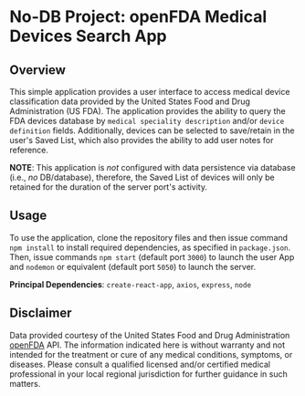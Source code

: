 # No-DB Project: openFDA Medical Devices Search App

## Overview

This simple application provides a user interface to access medical device classification data provided by the United States Food and Drug Administration (US FDA). The application provides the ability to query the FDA devices database by `medical speciality description` and/or `device definition` fields. Additionally, devices can be selected to save/retain in the user's Saved List, which also provides the ability to add user notes for reference.

**NOTE**: This application is *not* configured with data persistence via database (i.e., *no* DB/database), therefore, the Saved List of devices will only be retained for the duration of the server port's activity.

## Usage

To use the application, clone the repository files and then issue command `npm install` to install required dependencies, as specified in `package.json`. Then, issue commands `npm start` (default port `3000`) to launch the user App and `nodemon` or equivalent (default port `5050`) to launch the server.

**Principal Dependencies**: `create-react-app`, `axios`, `express`, `node`

## Disclaimer

Data provided courtesy of the United States Food and Drug Administration [openFDA](https://open.fda.gov) API. The information indicated here is without warranty and not intended for the treatment or cure of any medical conditions, symptoms, or diseases. Please consult a qualified licensed and/or certified medical professional in your local regional jurisdiction for further guidance in such matters.
